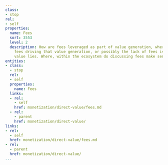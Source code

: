 ```yaml
---
class:
- stop
rel:
- self
properties:
  name: Fees
  sort: 3553
  level: 2
  description: How are fees leveraged as part of value generation, where like usage,
    fees driving that value generation, or possibly the lack of fees is where the
    value lies. Where, within the ecosystem do discussing fees make sense?
entities:
- class:
  - stop
  rel:
  - self
  properties:
    name: Fees
  links:
  - rel:
    - self
    href: monetization/direct-value/fees.md
  - rel:
    - parent
    href: monetization/direct-value/
links:
- rel:
  - self
  href: monetization/direct-value/fees.md
- rel:
  - parent
  href: monetization/direct-value/
...
```

